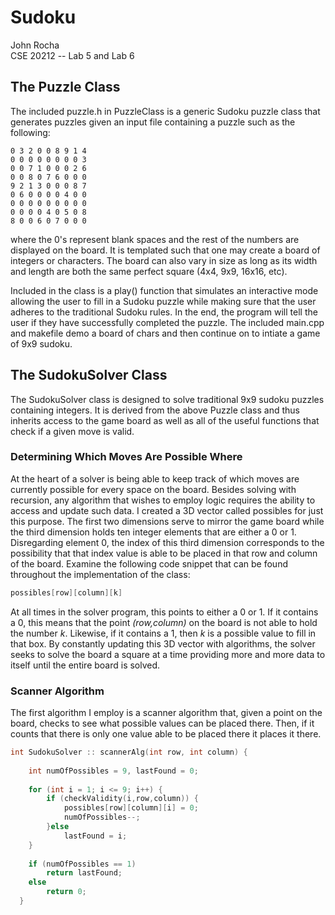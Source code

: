 # Sudoku
John Rocha   
CSE 20212 -- Lab 5 and Lab 6

## The Puzzle Class 
The included puzzle.h in PuzzleClass is a generic Sudoku puzzle class that generates puzzles 
given an input file containing a puzzle such as the following:

    0 3 2 0 0 8 9 1 4  
    0 0 0 0 0 0 0 0 3  
    0 0 7 1 0 0 0 2 6  
    0 0 8 0 7 6 0 0 0  
    9 2 1 3 0 0 0 8 7  
    0 6 0 0 0 0 4 0 0  
    0 0 0 0 0 0 0 0 0  
    0 0 0 0 4 0 5 0 8  
    8 0 0 6 0 7 0 0 0   

where the 0's represent blank spaces and the rest of the numbers are
displayed on the board. It is templated such that one may create a board of integers or characters.
The board can also vary in size as long as its width and length are both the same perfect square (4x4, 9x9, 16x16, etc).

Included in the class is a play() function that simulates an interactive mode allowing
the user to fill in a Sudoku puzzle while making sure that the user
adheres to the traditional Sudoku rules. In the end, the program will tell the user if they have
successfully completed the puzzle. The included main.cpp and makefile demo a board of chars and then continue on to intiate a game of 9x9 sudoku. 


## The SudokuSolver Class
The SudokuSolver class is designed to solve traditional 9x9 sudoku puzzles containing integers. It is derived from the above Puzzle class and thus inherits access to the game board as well as all of the useful functions that check if a given move is valid. 

### Determining Which Moves Are Possible Where
At the heart of a solver is being able to keep track of which moves are currently possible for every space on the board. Besides solving with recursion, any algorithm that wishes to employ logic requires the ability to access and update such data. I created a 3D vector called possibles for just this purpose. The first two dimensions serve to mirror the game board while the third dimension holds ten integer elements that are either a 0 or 1. Disregarding element 0, the index of this third dimension corresponds to the possibility that that index value is able to be placed in that row and column of the board. 
Examine the following code snippet that can be found throughout the implementation of the class:
````c++
possibles[row][column][k]
````
At all times in the solver program, this points to either a 0 or 1. If it contains a 0, this means that the point *(row,column)* on the board is not able to hold the number *k*. Likewise, if it contains a 1, then *k* is a possible value to fill in that box. By constantly updating this 3D vector with algorithms, the solver seeks to solve the board a square at a time providing more and more data to itself until the entire board is solved.

### Scanner Algorithm
The first algorithm I employ is a scanner algorithm that, given a point on the board, checks to see what possible values can be placed there. Then, if it counts that there is only one value able to be placed there it places it there.
````c++
int SudokuSolver :: scannerAlg(int row, int column) {
 
    int numOfPossibles = 9, lastFound = 0;
  
    for (int i = 1; i <= 9; i++) {
        if (checkValidity(i,row,column)) {
            possibles[row][column][i] = 0;
            numOfPossibles--;
        }else
            lastFound = i;
    }
  
    if (numOfPossibles == 1)
        return lastFound;
    else
        return 0;
  }
````
